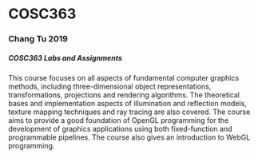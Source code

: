 # COSC363
### Chang Tu 2019

##### COSC363 Labs and Assignments

This course focuses on all aspects of fundamental computer graphics methods, including three-dimensional object representations, transformations, projections and rendering algorithms. The theoretical bases and implementation aspects of illumination and reflection models, texture mapping techniques and ray tracing are also covered. The course aims to provide a good foundation of OpenGL programming for the development of graphics applications using both fixed-function and programmable pipelines. The course also gives an introduction to WebGL programming.
